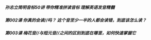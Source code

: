 
##### 孙志立简明音标50讲 带你精准拼读音标 理解英语发音精髓

##### 第002课 你真的会读//吗？ 这个音至少一半的人都会读错，到底该怎么读？

##### 第003课 梅花音//与短元音//之间的区别到底在哪里，如何快速掌握它